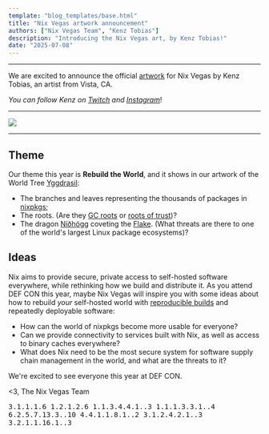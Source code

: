 ```yaml
---
template: "blog_templates/base.html"
title: "Nix Vegas artwork announcement"
authors: ["Nix Vegas Team", "Kenz Tobias"]
description: "Introducing the Nix Vegas art, by Kenz Tobias!"
date: "2025-07-08"
---
```


----

We are excited to announce the official [artwork](/img/nix-vegas.png) for Nix Vegas by Kenz Tobias,
an artist from Vista, CA.

_You can follow Kenz on [Twitch](https://www.twitch.tv/kenz_tobias_art) and [Instagram](https://www.instagram.com/kenz_tobias_art/)_!

----

![](/img/nix-vegas-vertical.png)

----

## Theme

Our theme this year is **Rebuild the World**, and it shows in our artwork
of the World Tree [Yggdrasil](https://www.britannica.com/topic/Yggdrasill):

- The branches and leaves representing the thousands of packages in
  [nixpkgs](https://github.com/NixOS/nixpkgs);
- The roots. (Are they [GC
  roots](https://nix.dev/manual/nix/2.18/package-management/garbage-collector-roots)
  or [roots of
  trust](https://github.com/NixOS/nixpkgs/blob/nixos-25.05/nixos/modules/config/nix.nix#L449))?
- The dragon
  [Níðhögg](https://norse-mythology.org/gods-and-creatures/giants/nidhogg/)
  coveting the [Flake](https://github.com/NixOS/branding/releases/tag/nixos-branding-guide-v0.1.0/).
  (What threats are there to one of the world's largest Linux package ecosystems)?

## Ideas

Nix aims to provide secure, private access to self-hosted software everywhere,
while rethinking how we build and distribute it. As you attend DEF CON this
year, maybe Nix Vegas will inspire you with some ideas about how to rebuild _your_ self-hosted world
with [reproducible builds](https://reproducible.nixos.org/) and repeatedly deployable software:

- How can the world of nixpkgs become more usable for everyone?
- Can we provide connectivity to services built with Nix, as well as access to
  binary caches everywhere?
- What does Nix need to be the most secure system for software supply chain
  management in the world, and what are the threats to it?

We're excited to see everyone this year at DEF CON.

<3,
The Nix Vegas Team

<sub><pre>3.1.1.1.6 1.2.1.2.6 1.1.3.4.4.1..3 1.1.1.3.3.1..4 6.2.5.7.13.3..10 4.4.1.1.8.1..2 3.1.2.4.2.1..3 3.2.1.1.16.1..3</pre></sub>
